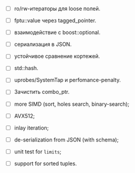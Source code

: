 - [ ] ro/rw-итераторы для loose полей.
- [ ] fptu::value через tagged_pointer.
- [ ] взаимодействие с boost::optional.
- [ ] сериализация в JSON.
- [ ] устойчивое сравнение кортежей.
- [ ] std::hash.
- [ ] uprobes/SystemTap и perfomance-penalty.
- [ ] Зачистить combo_ptr.
- [ ] more SIMD (sort, holes search, binary-search);
- [ ] AVX512;
- [ ] inlay iteration;

- [ ] de-serialization from JSON (with schema);
- [ ] unit test for `limits`;
- [ ] support for sorted tuples.
